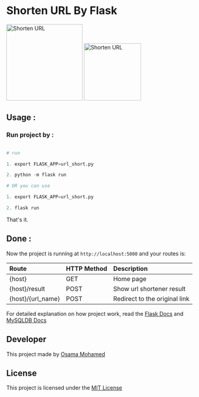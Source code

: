 # Shorten URL By Flask

[<img src="http://flask.pocoo.org/static/logo/flask.png" width="200" title="Shorten URL" >](https://www.facebook.com/osama.mohamed.ms)
[<img src="https://www.mysql.com/common/logos/logo-mysql-170x115.png" width="150" title="Shorten URL" >](https://www.facebook.com/osama.mohamed.ms)


## Usage :
### Run project by :

``` python

# run 

1. export FLASK_APP=url_short.py

2. python -m flask run

# OR you can use

1. export FLASK_APP=url_short.py

2. flask run

```

That's it.

## Done :

Now the project is running at `http://localhost:5000` and your routes is:


| Route                                                      | HTTP Method 	   | Description                           	      |
|:-----------------------------------------------------------|:----------------|:---------------------------------------------|
| {host}       	                                             | GET       	     | Home page                                    |
| {host}/result       	                                     | POST       	   | Show url shortener result                    |
| {host}/{url_name}               	                         | POST       	   | Redirect to the original link                |


For detailed explanation on how project work, read the [Flask Docs](http://flask.pocoo.org/docs/0.12/) and [MySQLDB Docs](https://dev.mysql.com/doc/)

## Developer
This project made by [Osama Mohamed](https://www.facebook.com/osama.mohamed.ms)

## License
This project is licensed under the [MIT License](https://opensource.org/licenses/MIT)
